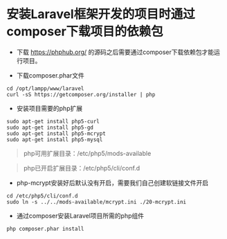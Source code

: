 # 安装Laravel框架开发的项目时通过composer下载项目的依赖包

* 下载 https://phphub.org/ 的源码之后需要通过composer下载依赖包才能运行项目。

* 下载composer.phar文件
<pre><code>cd /opt/lampp/www/laravel
curl -sS https://getcomposer.org/installer | php
</pre></code>

* 安装项目需要的php扩展
<pre><code>sudo apt-get install php5-curl
sudo apt-get install php5-gd
sudo apt-get install php5-mcrypt
sudo apt-get install php5-mysql
</pre></code>

> php可用扩展目录：/etc/php5/mods-available

> php已开启扩展目录：/etc/php5/cli/conf.d

* php-mcrypt安装好后默认没有开启，需要我们自己创建软链接文件开启
<pre><code>cd /etc/php5/cli/conf.d
sudo ln -s ../../mods-available/mcrypt.ini ./20-mcrypt.ini
</pre></code>

* 通过composer安装Laravel项目所需的php组件
<pre><code>php composer.phar install
</pre></code>
